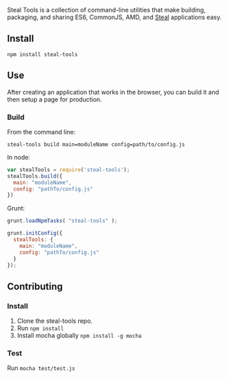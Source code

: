 Steal Tools is a collection of command-line utilities
that make building, packaging, and sharing ES6, CommonJS, AMD, and [Steal](http://github.com/bitovi/steal)
applications easy.


## Install

```
npm install steal-tools
```

## Use

After creating an application that works in the browser, you can build it and then
setup a page for production.

### Build


From the command line:

```
steal-tools build main=moduleName config=path/to/config.js
```

In node:

```js
var stealTools = require('steal-tools');
stealTools.build({
  main: "moduleName",
  config: "pathTo/config.js"
})
```

Grunt:

```js
grunt.loadNpmTasks( "steal-tools" );

grunt.initConfig({
  stealTools: {
    main: "moduleName",
    config: "pathTo/config.js"
  }
});
```


## Contributing

### Install

1.  Clone the steal-tools repo.
2.  Run `npm install`
3.  Install mocha globally `npm install -g mocha`

### Test

Run `mocha test/test.js`


